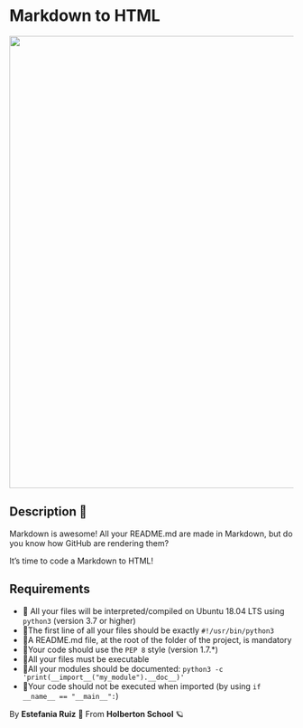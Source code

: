 # Markdown to HTML
<img src = "https://awesome-github-readme-profile.netlify.app/static/code-styled-eadd7b1ef0f66672cb7a7fcde32efe79.png" width = 800px length = 300px>

## Description 📖

Markdown is awesome! All your README.md are made in Markdown, but do you know how GitHub are rendering them?

It’s time to code a Markdown to HTML!

## Requirements

- 🚩 All your files will be interpreted/compiled on Ubuntu 18.04 LTS using `python3` (version 3.7 or higher)
- 🚩The first line of all your files should be exactly `#!/usr/bin/python3`
- 🚩A README.md file, at the root of the folder of the project, is mandatory
- 🚩Your code should use the `PEP 8` style (version 1.7.\*)
- 🚩All your files must be executable
- 🚩All your modules should be documented: `python3 -c 'print(__import__("my_module").__doc__)'`
- 🚩Your code should not be executed when imported (by using `if __name__ == "__main__":`)

By **Estefania Ruiz** 🦌 From **Holberton School** 🪐
